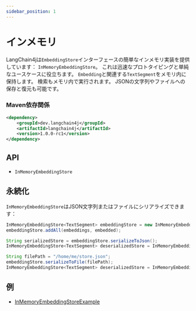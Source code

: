 ```yaml
---
sidebar_position: 1
---
```


# インメモリ

LangChain4jは`EmbeddingStore`インターフェースの簡単なインメモリ実装を提供しています：
`InMemoryEmbeddingStore`。
これは迅速なプロトタイピングと単純なユースケースに役立ちます。
`Embedding`と関連する`TextSegment`をメモリ内に保持します。
検索もメモリ内で実行されます。
JSONの文字列やファイルへの保存と復元も可能です。

### Maven依存関係

```xml
<dependency>
    <groupId>dev.langchain4j</groupId>
    <artifactId>langchain4j</artifactId>
    <version>1.0.0-rc1</version>
</dependency>
```

## API

- `InMemoryEmbeddingStore` 


## 永続化

`InMemoryEmbeddingStore`はJSON文字列またはファイルにシリアライズできます：
```java
InMemoryEmbeddingStore<TextSegment> embeddingStore = new InMemoryEmbeddingStore<>();
embeddingStore.addAll(embeddings, embedded);

String serializedStore = embeddingStore.serializeToJson();
InMemoryEmbeddingStore<TextSegment> deserializedStore = InMemoryEmbeddingStore.fromJson(serializedStore);

String filePath = "/home/me/store.json";
embeddingStore.serializeToFile(filePath);
InMemoryEmbeddingStore<TextSegment> deserializedStore = InMemoryEmbeddingStore.fromFile(filePath);
```

## 例

- [InMemoryEmbeddingStoreExample](https://github.com/langchain4j/langchain4j-examples/blob/main/other-examples/src/main/java/embedding/store/InMemoryEmbeddingStoreExample.java)
